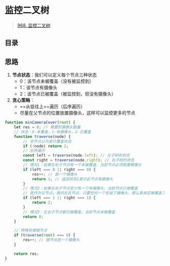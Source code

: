 
# 监控二叉树



>  [968. 监控二叉树](https://leetcode.cn/problems/binary-tree-cameras/)


## 目录
<!-- toc -->
 ## 思路 

1. **节点状态**：我们可以定义每个节点三种状态
    - 0：该节点未被覆盖（没有被监控到）
    - 1：该节点有摄像头
    - 2：该节点已被覆盖（被监控到，但没有摄像头）
2. **贪心策略**：
    - ==从低往上==遍历（后序遍历）
    - 尽量在父节点的位置放置摄像头，这样可以监控更多的节点



```javascript hl:7,10,15,20,24
function minCameraCover(root) {
    let res = 0; // 需要的摄像头数量
    // 状态：0-未覆盖，1-有摄像头，2-已覆盖
    function traverse(node) {
        // 空节点认为是已覆盖状态
        if (!node) return 2;
        // 后序遍历
        const left = traverse(node.left); // 左子树的状态
        const right = traverse(node.right); // 右子树的状态
        // 情况1：如果左右子节点有一个未被覆盖，当前节点必须放置摄像头
        if (left === 0 || right === 0) {
            res++; // 放一个摄像头
            return 1; // 返回状态1表示此节点有摄像头
        }
        // 情况2：如果左右子节点至少有一个有摄像头，当前节点已被覆盖
        // 我作为父节点，我的左右节点，只要任何一个安装了摄像头，那么我肯定被覆盖了
        if (left === 1 || right === 1) {
            return 2;
        }
        // 情况3：左右子节点都已被覆盖，当前节点未被覆盖
        return 0;
    }

    // 特殊处理根节点
    if (traverse(root) === 0) {
        res++; // 根节点放一个摄像头
    }

    return res;
}

```